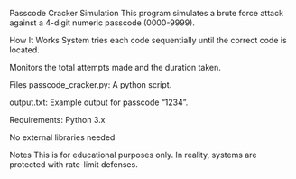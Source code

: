 Passcode Cracker Simulation
This program simulates a brute force attack against a 4-digit numeric passcode (0000-9999).

How It Works
System tries each code sequentially until the correct code is located.

Monitors the total attempts made and the duration taken.

Files
passcode_cracker.py: A python script.

output.txt: Example output for passcode “1234”.

Requirements:
Python 3.x

No external libraries needed

Notes
This is for educational purposes only. In reality, systems are protected with rate-limit defenses.
